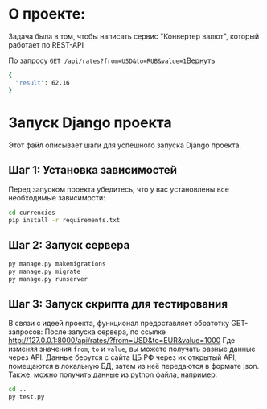 # О проекте:
Задача была в том, чтобы написать сервис "Конвертер валют", который работает
по REST-API

По запросу 
```GET /api/rates?from=USD&to=RUB&value=1```Вернуть 

```bash
{
  "result": 62.16
}
```

# Запуск Django проекта

Этот файл описывает шаги для успешного запуска Django проекта.

## Шаг 1: Установка зависимостей

Перед запуском проекта убедитесь, что у вас установлены все необходимые зависимости:

```bash
cd currencies
pip install -r requirements.txt
```
## Шаг 2: Запуск сервера

```bash
py manage.py makemigrations
py manage.py migrate
py manage.py runserver
```

## Шаг 3: Запуск скрипта для тестирования
В связи с идеей проекта, функционал предоставляет обратотку GET-запросов:
После запуска сервера, по ссылке http://127.0.0.1:8000/api/rates/?from=USD&to=EUR&value=1000
Где изменяя значения ```from```, ```to``` и ```value```, вы можете получать разные данные через API.
Данные берутся с сайта ЦБ РФ через их открытый API, помещаются в локальную БД, затем из неё передаются в формате json.
Также, можно получить данные из python файла, например:
```bash
cd ..
py test.py
```